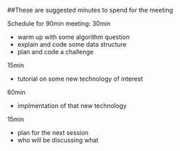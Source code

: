 ##These are suggested minutes to spend for the meeting

Schedule for 90min meeting:
30min
* warm up with some algorithm question
* explain and code some data structure
* plan and code a challenge

15min
* tutorial on some new technology of interest

60min
* implmentation of that new technology

15min
* plan for the next session
* who will be discussing what